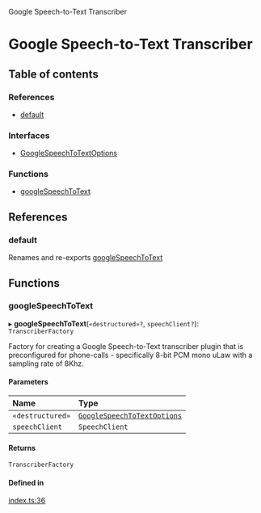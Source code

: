 Google Speech-to-Text Transcriber

# Google Speech-to-Text Transcriber

## Table of contents

### References

- [default](README.md#default)

### Interfaces

- [GoogleSpeechToTextOptions](interfaces/GoogleSpeechToTextOptions.md)

### Functions

- [googleSpeechToText](README.md#googlespeechtotext)

## References

### default

Renames and re-exports [googleSpeechToText](README.md#googlespeechtotext)

## Functions

### googleSpeechToText

▸ **googleSpeechToText**(`«destructured»?`, `speechClient?`): `TranscriberFactory`

Factory for creating a Google Speech-to-Text transcriber plugin that is preconfigured for
phone-calls - specifically 8-bit PCM mono uLaw with a sampling rate of 8Khz.

#### Parameters

| Name | Type |
| :------ | :------ |
| `«destructured»` | [`GoogleSpeechToTextOptions`](interfaces/GoogleSpeechToTextOptions.md) |
| `speechClient` | `SpeechClient` |

#### Returns

`TranscriberFactory`

#### Defined in

[index.ts:36](https://github.com/SketchingDev/ivr-tester/blob/437666c/packages/transcriber-google-speech-to-text/src/index.ts#L36)
